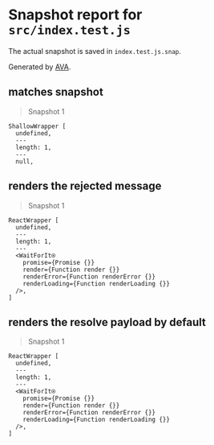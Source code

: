 # Snapshot report for `src/index.test.js`

The actual snapshot is saved in `index.test.js.snap`.

Generated by [AVA](https://ava.li).

## matches snapshot

> Snapshot 1

    ShallowWrapper [
      undefined,
      ---
      length: 1,
      ---
      null,
    

## renders the rejected message

> Snapshot 1

    ReactWrapper [
      undefined,
      ---
      length: 1,
      ---
      <WaitForIt⍟
        promise={Promise {}}
        render={Function render {}}
        renderError={Function renderError {}}
        renderLoading={Function renderLoading {}}
      />,
    ]

## renders the resolve payload by default

> Snapshot 1

    ReactWrapper [
      undefined,
      ---
      length: 1,
      ---
      <WaitForIt⍟
        promise={Promise {}}
        render={Function render {}}
        renderError={Function renderError {}}
        renderLoading={Function renderLoading {}}
      />,
    ]